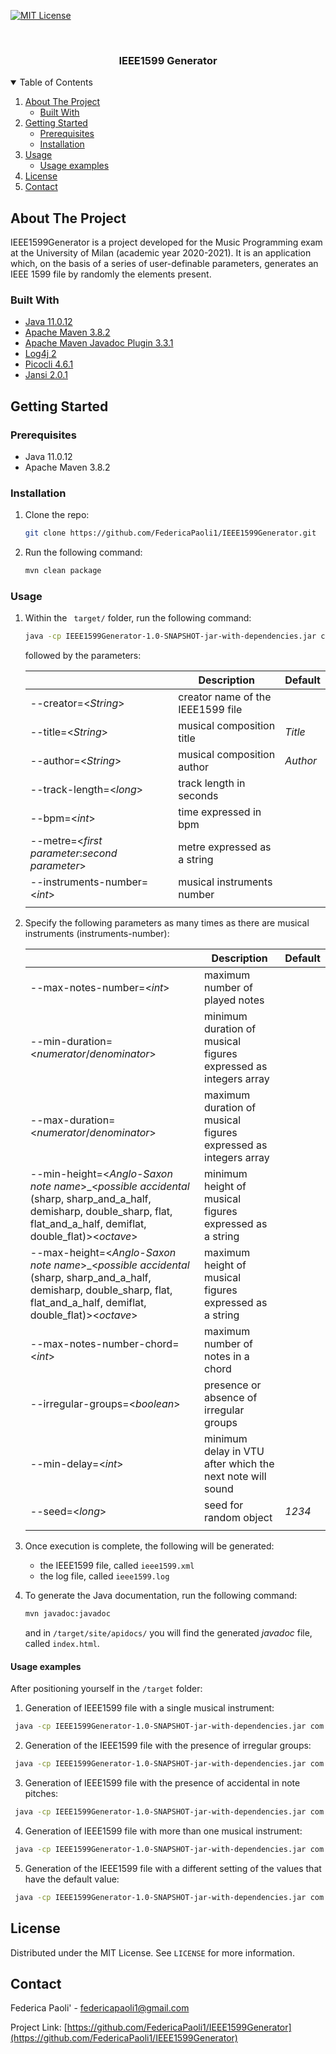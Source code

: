 <!-- PROJECT SHIELDS -->
[![MIT License](https://img.shields.io/github/license/FedericaPaoli1/IEEE1599Generator.svg?branch=main)](https://github.com/FedericaPaoli1/IEEE1599Generator/LICENSE)


<!-- PROJECT LOGO -->
<br />
<p align="center">
  
  <h3 align="center">IEEE1599 Generator</h3>
  
</p>

<!-- TABLE OF CONTENTS -->
<details open="open">
  <summary>Table of Contents</summary>
  <ol>
    <li>
      <a href="#about-the-project">About The Project</a>
      <ul>
        <li><a href="#built-with">Built With</a></li>
      </ul>
    </li>
    <li>
      <a href="#getting-started">Getting Started</a>
      <ul>
        <li><a href="#prerequisites">Prerequisites</a></li>
        <li><a href="#installation">Installation</a></li>
      </ul>
    </li>
    <li>
      <a href="#usage">Usage</a>
      <ul>
        <li><a href="#usage-examples">Usage examples</a></li>
      </ul>
    </li>
    <li><a href="#license">License</a></li>
    <li><a href="#contact">Contact</a></li>
  </ol>
</details>



<!-- ABOUT THE PROJECT -->
## About The Project

IEEE1599Generator is a project developed for the Music Programming exam at the University of Milan (academic year 2020-2021). It is an application which, on the basis of a series of user-definable parameters, generates an IEEE 1599 file by randomly the elements present. 

### Built With

* [Java 11.0.12](https://www.oracle.com/java/technologies/downloads/#java11)
* [Apache Maven 3.8.2](https://maven.apache.org/download.cgi)
* [Apache Maven Javadoc Plugin 3.3.1](https://maven.apache.org/plugins/maven-javadoc-plugin/javadoc-mojo.html)
* [Log4j 2](https://logging.apache.org/log4j/2.x/download.html)
* [Picocli 4.6.1](https://picocli.info/)
* [Jansi 2.0.1](https://fusesource.github.io/jansi/blog/releases/release-2.0.1.html)


<!-- GETTING STARTED -->
## Getting Started

### Prerequisites

* Java 11.0.12
* Apache Maven 3.8.2

### Installation

1. Clone the repo:
   ```sh
   git clone https://github.com/FedericaPaoli1/IEEE1599Generator.git
   ```
2. Run the following command:
   ```sh
   mvn clean package 
   ```
### Usage

1. Within the ` target/` folder, run the following command:

   ```sh
   java -cp IEEE1599Generator-1.0-SNAPSHOT-jar-with-dependencies.jar com.ieee1599generator.IEEE1599App 
   ```
   followed by the parameters:
   
    |                                                        |             Description                |  Default    |
    | -----------------------------------------------------  | -------------------------------------- | ----------- |
    |  --creator=<*String*>                                  | creator name of the IEEE1599 file      |             |
    |  --title=<*String*>                                    | musical composition title              |  *Title*    |
    |  --author=<*String*>                                   | musical composition author             |  *Author*   |
    |  --track-length=<*long*>                               | track length in seconds                |             |
    |  --bpm=<*int*>                                         | time expressed in bpm                  |             |
    |  --metre=<*first parameter*:*second parameter*>        | metre expressed as a string            |             |
    |  --instruments-number=<*int*>                          | musical instruments number             |             |
    |                                                        |                                        |             |
    
2. Specify the following parameters as many times as there are musical instruments (instruments-number):

    |                                                       |                        Description                                |  Default    |
    | ------------------------------------------------------| ----------------------------------------------------------------- | ----------- |
    |  --max-notes-number=<*int*>                           | maximum number of played notes                                    |             |
    |  --min-duration=<*numerator*/*denominator*>           | minimum duration of musical figures expressed as integers array   |             |
    |  --max-duration=<*numerator*/*denominator*>           | maximum duration of musical figures expressed as integers array   |             |
    |  --min-height=<*Anglo-Saxon note name*>_<*possible accidental* (sharp, sharp_and_a_half, demisharp, double_sharp, flat, flat_and_a_half, demiflat, double_flat)><*octave*>  | minimum height of musical figures expressed as a string |             |
    |  --max-height=<*Anglo-Saxon note name*>_<*possible accidental* (sharp, sharp_and_a_half, demisharp, double_sharp, flat, flat_and_a_half, demiflat, double_flat)><*octave*>  | maximum height of musical figures expressed as a string |             |
    |  --max-notes-number-chord=<*int*>                     | maximum number of notes in a chord                                |             |
    |  --irregular-groups=<*boolean*>                       | presence or absence of irregular groups                           |             |
    |  --min-delay=<*int*>                                  | minimum delay in VTU after which the next note will sound         |             |
    |  --seed=<*long*>                                      | seed for random object                                            |   *1234*    |
    |                                                       |                                                                   |             |

3. Once execution is complete, the following will be generated:

   * the IEEE1599 file, called `ieee1599.xml`
   * the log file, called `ieee1599.log`

4. To generate the Java documentation, run the following command:
   ```sh
   mvn javadoc:javadoc 
   ```
   and in `/target/site/apidocs/` you will find the generated *javadoc* file, called `index.html`.
   
#### Usage examples

After positioning yourself in the `/target` folder:

1. Generation of IEEE1599 file with a single musical instrument:

  ```sh
   java -cp IEEE1599Generator-1.0-SNAPSHOT-jar-with-dependencies.jar com.ieee1599generator.IEEE1599App --creator=Federica --track-length=120 --bpm=108 --metre=4:4  --instruments-number=1 --max-notes-number=150 --min-duration=1/8 --max-duration=1/1 --min-height=C-1 --max-height=A4 --max-notes-number-chord=3 --irregular-groups=false --min-delay=256 
   ```
   
2. Generation of the IEEE1599 file with the presence of irregular groups:

  ```sh
   java -cp IEEE1599Generator-1.0-SNAPSHOT-jar-with-dependencies.jar com.ieee1599generator.IEEE1599App --creator=Federica --track-length=120 --bpm=108 --metre=4:4 --instruments-number=1 --max-notes-number=150 --min-duration=1/8 --max-duration=1/1 --min-height=C-1 --max-height=A4 --max-notes-number-chord=3  --irregular-groups=true --min-delay=256
   ```
   
3. Generation of IEEE1599 file with the presence of accidental in note pitches:

  ```sh
   java -cp IEEE1599Generator-1.0-SNAPSHOT-jar-with-dependencies.jar com.ieee1599generator.IEEE1599App --creator=Federica --track-length=120 --bpm=108 --metre=4:4 --instruments-number=1 --max-notes-number=150 --min-duration=1/8 --max-duration=1/1 --min-height=C_flat_and_a_half2 --max-height=A_sharp_5 --max-notes-number-chord=3 --irregular-groups=false --min-delay=256
   ```
   
4. Generation of IEEE1599 file with more than one musical instrument:

  ```sh
   java -cp IEEE1599Generator-1.0-SNAPSHOT-jar-with-dependencies.jar com.ieee1599generator.IEEE1599App --creator=Federica --track-length=120 --bpm=108 --metre=4:4 --instruments-number=5 --max-notes-number=150 --min-duration=1/8 --max-duration=1/1 --min-height=C-1 --max-height=B_sharp_9 --max-notes-number-chord=3 --irregular-groups=true --min-delay=256 --max-notes-number=200 --min-duration=1/16 --max-duration=1/2 --min-height=E2 --max-height=A4 --max-notes-number-chord=2 --irregular-groups=true --min-delay=256 --max-notes-number=250 --min-duration=1/32 --max-duration=1/4 --min-height=C-1 --max-height=G8 --max-notes-number-chord=5 --irregular-groups=false --min-delay=2 --max-notes-number=50 --min-duration=1/64 --max-duration=1/1 --min-height=D_flat_and_a_half2 --max-height=A5 --max-notes-number-chord=1 --irregular-groups=true --min-delay=100 --max-notes-number=20 --min-duration=1/2 --max-duration=1/1 --min-height=B-1 --max-height=A9 --max-notes-number-chord=7 --irregular-groups=false --min-delay=256
   ```
   
5. Generation of the IEEE1599 file with a different setting of the values that have the default value:

  ```sh
   java -cp IEEE1599Generator-1.0-SNAPSHOT-jar-with-dependencies.jar com.ieee1599generator.IEEE1599App --creator=Federica --title=DifferentTitle --author=DifferentAuthor --track-length=120 --bpm=108 --metre=4:4  --instruments-number=1 --max-notes-number=150 --min-duration=1/8 --max-duration=1/1 --min-height=C-1 --max-height=A4 --max-notes-number-chord=3 --irregular-groups=false --min-delay=256 --seed=5678
   ```

<!-- LICENSE -->
## License

Distributed under the MIT License. See `LICENSE` for more information.


<!-- CONTACT -->
## Contact

Federica Paoli' - federicapaoli1@gmail.com

Project Link: [https://github.com/FedericaPaoli1/IEEE1599Generator](https://github.com/FedericaPaoli1/IEEE1599Generator)

